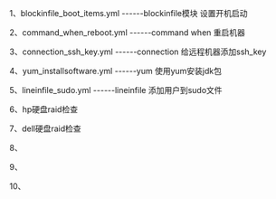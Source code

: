 1、blockinfile_boot_items.yml   ------blockinfile模块 设置开机启动

2、command_when_reboot.yml      ------command when 重启机器

3、connection_ssh_key.yml       ------connection 给远程机器添加ssh_key

4、yum_installsoftware.yml      ------yum 使用yum安装jdk包

5、lineinfile_sudo.yml          ------lineinfile 添加用户到sudo文件

6、hp硬盘raid检查

7、dell硬盘raid检查

8、

9、

10、
